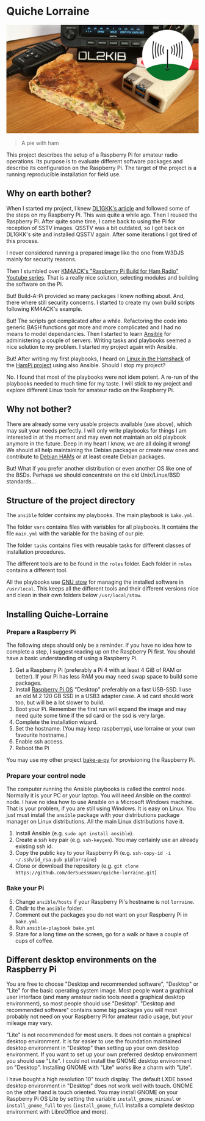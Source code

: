 # Quiche Lorraine

![preview picture](preview.jpg)

> A pie with ham 

This project describes the setup of a Raspberry Pi for amateur radio operations. Its purpose is to evaluate different software packages and describe its configuration on the Raspberry Pi. The target of the project is a running reproducible installation for field use.

## Why on earth bother?

When I started my project, I knew [DL1GKK's article](https://dl1gkk.com/setup-raspberry-pi-for-ham-radio/) and followed some of the steps on my Raspberry Pi. This was quite a while ago. Then I reused the Raspberry Pi. After quite some time, I came back to using the Pi for reception of SSTV images. QSSTV was a bit outdated, so I got back on DL1GKK's site and installed QSSTV again. After some iterations I got tired of this process.

I never considered running a prepared image like the one from W3DJS mainly for security reasons.

Then I stumbled over [KM4ACK's "Raspberry Pi Build for Ham Radio" Youtube series](https://youtu.be/ZhnCvi54zwU). That is a really nice solution, selecting modules and building the software on the Pi.

But! Build-A-Pi provided so many packages I knew nothing about. And, there where still security concerns. I started to create my own build scripts following KM4ACK's example.

But! The scripts got complicated after a while. Refactoring the code into generic BASH functions got more and more complicated and I had no means to model dependancies. Then I started to learn [Ansible](https://www.ansible.com/resources/get-started) for administering a couple of servers. Writing tasks and playbooks seemed a nice solution to my problem. I started my project again with Ansible.

But! After writing my first playbooks, I heard on [Linux in the Hamshack](https://lhspodcast.info/) of the [HamPi project](https://github.com/dslotter/HamPi) using also Ansible. Should I stop my project?

No. I found that most of the playbooks were not idem potent. A re-run of the playbooks needed to much time for my taste. I will stick to my project and explore different Linux tools for amateur radio on the Raspberry Pi.

## Why not bother?

There are already some very usable projects available (see above), which may suit your needs perfectly. I will only write playbooks for things I am interested in at the moment and may even not maintain an old playbook anymore in the future. Deep in my heart I know, we are all doing it wrong! We should all help maintaining the Debian packages or create new ones and contribute to [Debian HAMs](https://wiki.debian.org/DebianHams/) or at least create Debian packages.

But! What if you prefer another distribution or even another OS like one of the BSDs. Perhaps we should concentrate on the old Unix/Linux/BSD standards...

## Structure of the project directory

The `ansible` folder contains my playbooks. The main playbook is `bake.yml`. 

The folder `vars` contains files with variables for all playbooks. It contains the file `main.yml` with the variable for the baking of our pie.

The folder `tasks` contains files with reusable tasks for different classes of installation procedures.

The different tools are to be found in the `roles` folder. Each folder in `roles` contains a different tool.

All the playbooks use [GNU stow](https://www.gnu.org/software/stow/) for managing the installed software in `/usr/local`. This keeps all the different tools and their different versions nice and clean in their own folders below `/usr/local/stow`.

## Installing Quiche-Lorraine

### Prepare a Raspberry Pi

The following steps should only be a reminder. If you have no idea how to complete a step, I suggest reading up on the Raspberry Pi first. You should have a basic understanding of using a Raspberry Pi.

1. Get a Raspberry Pi (preferably a Pi 4 with at least 4 GiB of RAM or better). If your Pi has less RAM you may need swap space to build some packages.
2. Install [Raspberry Pi OS](https://www.raspberrypi.org/software/) "Desktop" preferably on a fast USB-SSD. I use an old M.2 120 GB SSD in a USB3 adapter case. A sd card should work too, but will be a lot slower to build.
3. Boot your Pi. Remember the first run will expand the image and may need quite some time if the sd card or the ssd is very large.
4. Complete the installation wizard.
5. Set the hostname. (You may keep raspberrypi, use lorraine or your own favourite hostname.)
6. Enable ssh access.
7. Reboot the Pi

You may use my other project [bake-a-py](https://github.com/derSuessmann/bake-a-py) for provisioning the Raspberry Pi.

### Prepare your control node

The computer running the Ansible playbooks is called the control node. Normally it is your PC or your laptop. You will need Ansible on the control node. I have no idea how to use Ansible on a Microsoft Windows machine. That is your problem, if you are still using Windows. It is easy on Linux. You just must install the `ansible` package with your distributions package manager on Linux distributions. All the main Linux distributions have it.

1. Install Ansible (e.g. `sudo apt install ansible`).
2. Create a ssh key pair (e.g. `ssh-keygen`). You may certainly use an already existing ssh id.
3. Copy the public key to your Raspberry Pi (e.g. `ssh-copy-id -i ~/.ssh/id_rsa.pub pi@lorraine`)
4. Clone or download the repository (e.g. `git clone https://github.com/derSuessmann/quiche-lorraine.git`)

### Bake your Pi

5. Change `ansible/hosts` if your Raspberry Pi's hostname is not `lorraine`.
6. Chdir to the `ansible` folder.
7. Comment out the packages you do not want on your Raspberry Pi in `bake.yml`.
8. Run `ansible-playbook bake.yml`
9. Stare for a long time on the screen, go for a walk or have a couple of cups of coffee.

## Different desktop environments on the Raspberry Pi

You are free to choose "Desktop and recommended software", "Desktop" or "Lite" for the basic operating system image. Most people want a graphical user interface (and many amateur radio tools need a graphical desktop environment), so most people should use "Desktop". "Desktop and recommended software" contains some big packages you will most probably not need on your Raspberry Pi for amateur radio usage, but your mileage may vary.

"Lite" is not recommended for most users. It does not contain a graphical desktop environment. It is far easier to use the foundation maintained desktop environment in "Desktop" than setting up your own desktop environment. If you want to set up your own preferred desktop environment you should use "Lite". I could not install the GNOME desktop environment on "Desktop". Installing GNOME with "Lite" works like a charm with "Lite".

I have bought a high resolution 10" touch display. The default LXDE based desktop environment in "Desktop" does not work well with touch. GNOME on the other hand is touch oriented. You may install GNOME on your Raspberry Pi OS Lite by setting the variable `install_gnome_minimal` or `install_gnome_full` to `yes` (`install_gnome_full` installs a complete desktop environment with LibreOffice and more).

